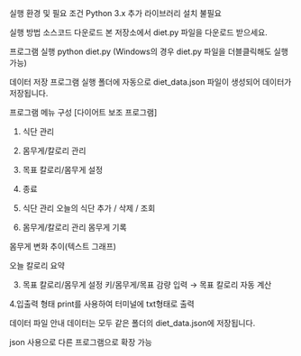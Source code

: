 실행 환경 및 필요 조건
Python 3.x
추가 라이브러리 설치 불필요 

실행 방법
소스코드 다운로드
본 저장소에서 diet.py 파일을 다운로드 받으세요.

프로그램 실행
python diet.py
(Windows의 경우 diet.py 파일을 더블클릭해도 실행 가능)

데이터 저장
프로그램 실행 폴더에 자동으로 diet_data.json 파일이 생성되어 데이터가 저장됩니다.

프로그램 메뉴 구성
[다이어트 보조 프로그램]
1. 식단 관리
2. 몸무게/칼로리 관리
3. 목표 칼로리/몸무게 설정
0. 종료
1. 식단 관리
오늘의 식단 추가 / 삭제 / 조회

2. 몸무게/칼로리 관리
몸무게 기록

몸무게 변화 추이(텍스트 그래프)

오늘 칼로리 요약

3. 목표 칼로리/몸무게 설정
키/몸무게/목표 감량 입력 → 목표 칼로리 자동 계산

4.입출력 형태 
print를 사용하여 터미널에 txt형태로 출력

데이터 파일 안내
데이터는 모두 같은 폴더의 diet_data.json에 저장됩니다.

json 사용으로 다른 프로그램으로 확장 가능
